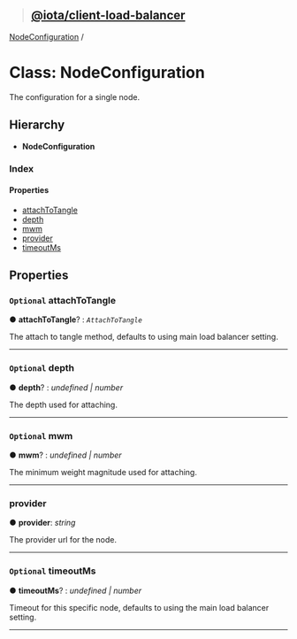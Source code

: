 > ## [@iota/client-load-balancer](../README.md)

[NodeConfiguration](nodeconfiguration.md) /

# Class: NodeConfiguration

The configuration for a single node.

## Hierarchy

* **NodeConfiguration**

### Index

#### Properties

* [attachToTangle](nodeconfiguration.md#optional-attachtotangle)
* [depth](nodeconfiguration.md#optional-depth)
* [mwm](nodeconfiguration.md#optional-mwm)
* [provider](nodeconfiguration.md#provider)
* [timeoutMs](nodeconfiguration.md#optional-timeoutms)

## Properties

### `Optional` attachToTangle

● **attachToTangle**? : *`AttachToTangle`*

The attach to tangle method, defaults to using main load balancer setting.

___

### `Optional` depth

● **depth**? : *undefined | number*

The depth used for attaching.

___

### `Optional` mwm

● **mwm**? : *undefined | number*

The minimum weight magnitude used for attaching.

___

###  provider

● **provider**: *string*

The provider url for the node.

___

### `Optional` timeoutMs

● **timeoutMs**? : *undefined | number*

Timeout for this specific node, defaults to using the main load balancer setting.

___